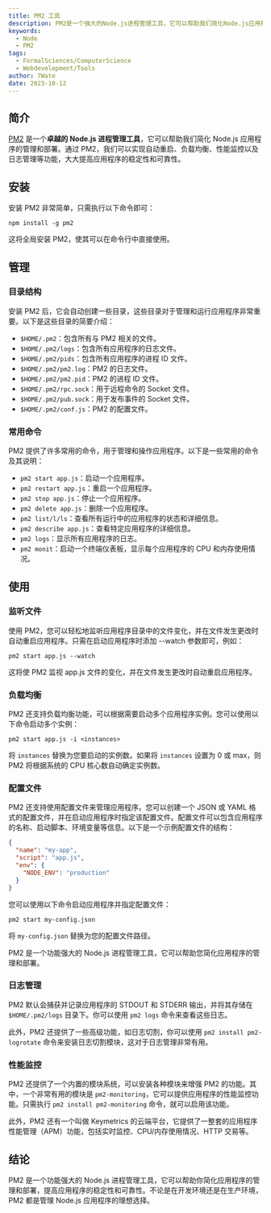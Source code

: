 ```yaml
---
title: PM2 工具
description: PM2是一个强大的Node.js进程管理工具，它可以帮助我们简化Node.js应用程序的管理和部署。
keywords:
  - Node
  - PM2
tags:
  - FormalSciences/ComputerScience
  - Webdevelopment/Tools
author: 7Wate
date: 2023-10-12
---
```


## 简介

[PM2](https://pm2.keymetrics.io/) 是一个**卓越的 Node.js 进程管理工具**，它可以帮助我们简化 Node.js 应用程序的管理和部署。通过 PM2，我们可以实现自动重启、负载均衡、性能监控以及日志管理等功能，大大提高应用程序的稳定性和可靠性。

## 安装

安装 PM2 非常简单，只需执行以下命令即可：

```shell
npm install -g pm2
```

这将全局安装 PM2，使其可以在命令行中直接使用。

## 管理

### 目录结构

安装 PM2 后，它会自动创建一些目录，这些目录对于管理和运行应用程序非常重要。以下是这些目录的简要介绍：

- `$HOME/.pm2`：包含所有与 PM2 相关的文件。
- `$HOME/.pm2/logs`：包含所有应用程序的日志文件。
- `$HOME/.pm2/pids`：包含所有应用程序的进程 ID 文件。
- `$HOME/.pm2/pm2.log`：PM2 的日志文件。
- `$HOME/.pm2/pm2.pid`：PM2 的进程 ID 文件。
- `$HOME/.pm2/rpc.sock`：用于远程命令的 Socket 文件。
- `$HOME/.pm2/pub.sock`：用于发布事件的 Socket 文件。
- `$HOME/.pm2/conf.js`：PM2 的配置文件。

### 常用命令

PM2 提供了许多常用的命令，用于管理和操作应用程序。以下是一些常用的命令及其说明：

- `pm2 start app.js`：启动一个应用程序。
- `pm2 restart app.js`：重启一个应用程序。
- `pm2 stop app.js`：停止一个应用程序。
- `pm2 delete app.js`：删除一个应用程序。
- `pm2 list/l/ls`：查看所有运行中的应用程序的状态和详细信息。
- `pm2 describe app.js`：查看特定应用程序的详细信息。
- `pm2 logs`：显示所有应用程序的日志。
- `pm2 monit`：启动一个终端仪表板，显示每个应用程序的 CPU 和内存使用情况。

## 使用

### 监听文件

使用 PM2，您可以轻松地监听应用程序目录中的文件变化，并在文件发生更改时自动重启应用程序。只需在启动应用程序时添加 --watch 参数即可，例如：

```shell
pm2 start app.js --watch
```

这将使 PM2 监视 app.js 文件的变化，并在文件发生更改时自动重启应用程序。

### 负载均衡

PM2 还支持负载均衡功能，可以根据需要启动多个应用程序实例。您可以使用以下命令启动多个实例：

```shell
pm2 start app.js -i <instances>
```

将 `instances` 替换为您要启动的实例数。如果将 `instances` 设置为 0 或 max，则 PM2 将根据系统的 CPU 核心数自动确定实例数。

### 配置文件

PM2 还支持使用配置文件来管理应用程序。您可以创建一个 JSON 或 YAML 格式的配置文件，并在启动应用程序时指定该配置文件。配置文件可以包含应用程序的名称、启动脚本、环境变量等信息。以下是一个示例配置文件的结构：

```json
{
  "name": "my-app",
  "script": "app.js",
  "env": {
    "NODE_ENV": "production"
  }
}
```

您可以使用以下命令启动应用程序并指定配置文件：

```shell
pm2 start my-config.json
```

将 `my-config.json` 替换为您的配置文件路径。

PM2 是一个功能强大的 Node.js 进程管理工具，它可以帮助您简化应用程序的管理和部署。

### 日志管理

PM2 默认会捕获并记录应用程序的 STDOUT 和 STDERR 输出，并将其存储在 `$HOME/.pm2/logs` 目录下。你可以使用 `pm2 logs` 命令来查看这些日志。

此外，PM2 还提供了一些高级功能，如日志切割，你可以使用 `pm2 install pm2-logrotate` 命令来安装日志切割模块，这对于日志管理非常有用。

### 性能监控

PM2 还提供了一个内置的模块系统，可以安装各种模块来增强 PM2 的功能。其中，一个非常有用的模块是 `pm2-monitoring`，它可以提供应用程序的性能监控功能。只需执行 `pm2 install pm2-monitoring` 命令，就可以启用该功能。

此外，PM2 还有一个叫做 Keymetrics 的云端平台，它提供了一整套的应用程序性能管理（APM）功能，包括实时监控、CPU/内存使用情况、HTTP 交易等。

## 结论

PM2 是一个功能强大的 Node.js 进程管理工具，它可以帮助你简化应用程序的管理和部署，提高应用程序的稳定性和可靠性。不论是在开发环境还是在生产环境，PM2 都是管理 Node.js 应用程序的理想选择。

